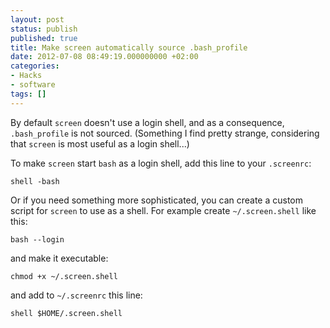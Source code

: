 ```yaml
---
layout: post
status: publish
published: true
title: Make screen automatically source .bash_profile
date: 2012-07-08 08:49:19.000000000 +02:00
categories:
- Hacks
- software
tags: []
---
```

By default `screen` doesn't use a login shell,
and as a consequence,
`.bash_profile` is not sourced.
(Something I find pretty strange,
considering that `screen` is most useful as a login shell...)

To make `screen` start `bash` as a login shell,
add this line to your `.screenrc`:

    shell -bash

Or if you need something more sophisticated,
you can create a custom script for `screen` to use as a shell.
For example create `~/.screen.shell` like this:

    bash --login

and make it executable:

    chmod +x ~/.screen.shell

and add to `~/.screenrc` this line:

    shell $HOME/.screen.shell
